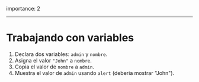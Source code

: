 importance: 2

---

# Trabajando con variables

1. Declara dos variables: `admin` y `nombre`.
2. Asigna el valor `"John"` a `nombre`.
3. Copia el valor de `nombre` a `admin`.
4. Muestra el valor de `admin` usando `alert` (deberia mostrar "John").
